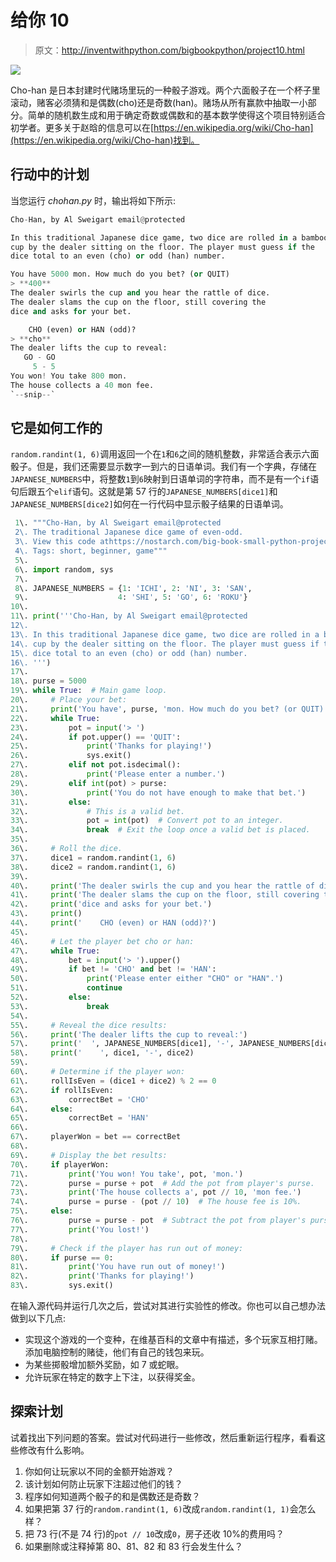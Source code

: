 # 给你 10

> 原文：<http://inventwithpython.com/bigbookpython/project10.html>

![](img/9d995d63aaead72cad01120081eb8f75.png)

Cho-han 是日本封建时代赌场里玩的一种骰子游戏。两个六面骰子在一个杯子里滚动，赌客必须猜和是偶数(cho)还是奇数(han)。赌场从所有赢款中抽取一小部分。简单的随机数生成和用于确定奇数或偶数和的基本数学使得这个项目特别适合初学者。更多关于赵晗的信息可以在[https://en.wikipedia.org/wiki/Cho-han](https://en.wikipedia.org/wiki/Cho-han)找到。

## 行动中的计划

当您运行 *chohan.py* 时，输出将如下所示:

```py
Cho-Han, by Al Sweigart email@protected

In this traditional Japanese dice game, two dice are rolled in a bamboo
cup by the dealer sitting on the floor. The player must guess if the
dice total to an even (cho) or odd (han) number.

You have 5000 mon. How much do you bet? (or QUIT)
> **400**
The dealer swirls the cup and you hear the rattle of dice.
The dealer slams the cup on the floor, still covering the
dice and asks for your bet.

    CHO (even) or HAN (odd)?
> **cho**
The dealer lifts the cup to reveal:
   GO - GO
     5 - 5
You won! You take 800 mon.
The house collects a 40 mon fee.
`--snip--`
```

## 它是如何工作的

`random.randint(1, 6)`调用返回一个在`1`和`6`之间的随机整数，非常适合表示六面骰子。但是，我们还需要显示数字一到六的日语单词。我们有一个字典，存储在`JAPANESE_NUMBERS`中，将整数`1`到`6`映射到日语单词的字符串，而不是有一个`if`语句后跟五个`elif`语句。这就是第 57 行的`JAPANESE_NUMBERS[dice1]`和`JAPANESE_NUMBERS[dice2]`如何在一行代码中显示骰子结果的日语单词。

```py
 1\. """Cho-Han, by Al Sweigart email@protected
 2\. The traditional Japanese dice game of even-odd.
 3\. View this code athttps://nostarch.com/big-book-small-python-projects
 4\. Tags: short, beginner, game"""
 5\. 
 6\. import random, sys
 7\. 
 8\. JAPANESE_NUMBERS = {1: 'ICHI', 2: 'NI', 3: 'SAN',
 9\.                    4: 'SHI', 5: 'GO', 6: 'ROKU'}
10\. 
11\. print('''Cho-Han, by Al Sweigart email@protected
12\. 
13\. In this traditional Japanese dice game, two dice are rolled in a bamboo
14\. cup by the dealer sitting on the floor. The player must guess if the
15\. dice total to an even (cho) or odd (han) number.
16\. ''')
17\. 
18\. purse = 5000
19\. while True:  # Main game loop.
20\.     # Place your bet:
21\.     print('You have', purse, 'mon. How much do you bet? (or QUIT)')
22\.     while True:
23\.         pot = input('> ')
24\.         if pot.upper() == 'QUIT':
25\.             print('Thanks for playing!')
26\.             sys.exit()
27\.         elif not pot.isdecimal():
28\.             print('Please enter a number.')
29\.         elif int(pot) > purse:
30\.             print('You do not have enough to make that bet.')
31\.         else:
32\.             # This is a valid bet.
33\.             pot = int(pot)  # Convert pot to an integer.
34\.             break  # Exit the loop once a valid bet is placed.
35\. 
36\.     # Roll the dice.
37\.     dice1 = random.randint(1, 6)
38\.     dice2 = random.randint(1, 6)
39\. 
40\.     print('The dealer swirls the cup and you hear the rattle of dice.')
41\.     print('The dealer slams the cup on the floor, still covering the')
42\.     print('dice and asks for your bet.')
43\.     print()
44\.     print('    CHO (even) or HAN (odd)?')
45\. 
46\.     # Let the player bet cho or han:
47\.     while True:
48\.         bet = input('> ').upper()
49\.         if bet != 'CHO' and bet != 'HAN':
50\.             print('Please enter either "CHO" or "HAN".')
51\.             continue
52\.         else:
53\.             break
54\. 
55\.     # Reveal the dice results:
56\.     print('The dealer lifts the cup to reveal:')
57\.     print('  ', JAPANESE_NUMBERS[dice1], '-', JAPANESE_NUMBERS[dice2])
58\.     print('    ', dice1, '-', dice2)
59\. 
60\.     # Determine if the player won:
61\.     rollIsEven = (dice1 + dice2) % 2 == 0
62\.     if rollIsEven:
63\.         correctBet = 'CHO'
64\.     else:
65\.         correctBet = 'HAN'
66\. 
67\.     playerWon = bet == correctBet
68\. 
69\.     # Display the bet results:
70\.     if playerWon:
71\.         print('You won! You take', pot, 'mon.')
72\.         purse = purse + pot  # Add the pot from player's purse.
73\.         print('The house collects a', pot // 10, 'mon fee.')
74\.         purse = purse - (pot // 10)  # The house fee is 10%.
75\.     else:
76\.         purse = purse - pot  # Subtract the pot from player's purse.
77\.         print('You lost!')
78\. 
79\.     # Check if the player has run out of money:
80\.     if purse == 0:
81\.         print('You have run out of money!')
82\.         print('Thanks for playing!')
83\.         sys.exit() 
```

在输入源代码并运行几次之后，尝试对其进行实验性的修改。你也可以自己想办法做到以下几点:

*   实现这个游戏的一个变种，在维基百科的文章中有描述，多个玩家互相打赌。添加电脑控制的赌徒，他们有自己的钱包来玩。
*   为某些掷骰增加额外奖励，如 7 或蛇眼。
*   允许玩家在特定的数字上下注，以获得奖金。

## 探索计划

试着找出下列问题的答案。尝试对代码进行一些修改，然后重新运行程序，看看这些修改有什么影响。

1.  你如何让玩家以不同的金额开始游戏？
2.  该计划如何防止玩家下注超过他们的钱？
3.  程序如何知道两个骰子的和是偶数还是奇数？
4.  如果把第 37 行的`random.randint(1, 6)`改成`random.randint(1, 1)`会怎么样？
5.  把 73 行(不是 74 行)的`pot // 10`改成`0`，房子还收 10%的费用吗？
6.  如果删除或注释掉第 80、81、82 和 83 行会发生什么？